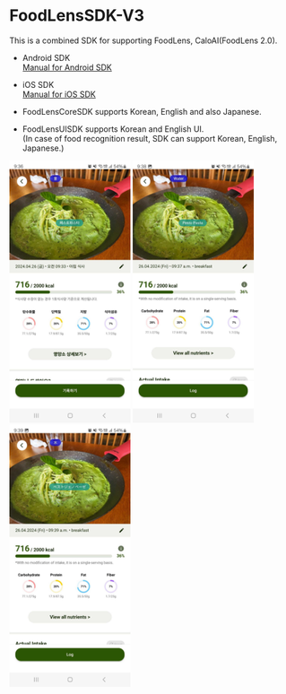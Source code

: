 # FoodLensSDK-V3

This is a combined SDK for supporting FoodLens, CaloAI(FoodLens 2.0).
- Android SDK  
  [Manual for Android SDK](Android/)


- iOS SDK  
  [Manual for iOS SDK](IOS/)

- FoodLensCoreSDK supports Korean, English and also Japanese.
- FoodLensUISDK supports Korean and English UI.</br>
  (In case of food recognition result, SDK can support Korean, English, Japanese.)
  
<img src="./images/sc_kr.jpg" width="216" height="468"> <img src="./images/sc_en.jpg" width="216" height="468"> <img src="./images/sc_jp.jpg" width="216" height="468">

